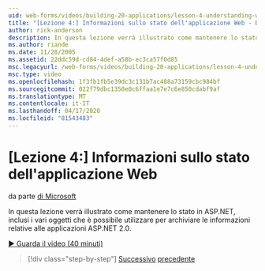 ```yaml
---
uid: web-forms/videos/building-20-applications/lesson-4-understanding-web-application-state
title: "[Lezione 4:] Informazioni sullo stato dell'applicazione Web - Documenti Microsoft"
author: rick-anderson
description: In questa lezione verrà illustrato come mantenere lo stato in ASP.NET, inclusi i vari oggetti che è possibile utilizzare per memorizzare le informazioni relative al ASP.NET 2.0 applicatio...
ms.author: riande
ms.date: 11/28/2005
ms.assetid: 22ddc59d-cd84-4def-a58b-ec3ca57f0d85
msc.legacyurl: /web-forms/videos/building-20-applications/lesson-4-understanding-web-application-state
msc.type: video
ms.openlocfilehash: 1f3fb1fb5e39dc3c131b7ac488a73159cbc984bf
ms.sourcegitcommit: 022f79dbc1350e0c6ffaa1e7e7c6e850cdabf9af
ms.translationtype: MT
ms.contentlocale: it-IT
ms.lasthandoff: 04/17/2020
ms.locfileid: "81543483"
---
```

# <a name="lesson-4-understanding-web-application-state"></a>[Lezione 4:] Informazioni sullo stato dell'applicazione Web

da parte [di Microsoft](https://github.com/microsoft)

In questa lezione verrà illustrato come mantenere lo stato in ASP.NET, inclusi i vari oggetti che è possibile utilizzare per archiviare le informazioni relative alle applicazioni ASP.NET 2.0.

[&#9654; Guarda il video (40 minuti)](https://channel9.msdn.com/Blogs/ASP-NET-Site-Videos/lesson-4-understanding-web-application-state)

> [!div class="step-by-step"]
> [Successivo](lesson-3-understanding-more-about-events-and-postback.md)
> [precedente](lesson-5-debugging-and-tracing-your-website.md)
